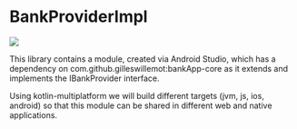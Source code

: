 # BankProviderImpl

[![](https://jitpack.io/v/gilleswillemot/BankProviderImpl.svg)](https://jitpack.io/#gilleswillemot/BankProviderImpl)

This library contains a module, created via Android Studio, which has a dependency on com.github.gilleswillemot:bankApp-core
as it extends and implements the IBankProvider interface.

Using kotlin-multiplatform we will build different targets (jvm, js, ios, android) so that this module can be shared in different
web and native applications.
